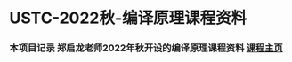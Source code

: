 # USTC-2022秋-编译原理课程资料
### 本项目记录 郑启龙老师2022年秋开设的编译原理课程资料 [课程主页](http://staff.ustc.edu.cn/~qlzheng/compiler/)

